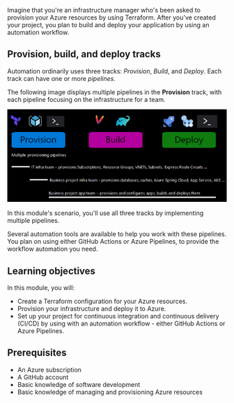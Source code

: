 Imagine that you're an infrastructure manager who's been asked to provision your Azure resources by using Terraform. After you've created your project, you plan to build and deploy your application by using an automation workflow.

## Provision, build, and deploy tracks

Automation ordinarily uses three tracks: *Provision*, *Build*, and *Deploy*. Each track can have one or more *pipelines*.

The following image displays multiple pipelines in the **Provision** track, with each pipeline focusing on the infrastructure for a team.

![Screenshot highlighting the Provision pipeline elements for the various teams.](../media/1-tracks.png)

In this module's scenario, you'll use all three tracks by implementing multiple pipelines.

Several automation tools are available to help you work with these pipelines. You plan on using either GitHub Actions or Azure Pipelines, to provide the workflow automation you need.

## Learning objectives

In this module, you will:
- Create a Terraform configuration for your Azure resources.
- Provision your infrastructure and deploy it to Azure.
- Set up your project for continuous integration and continuous delivery (CI/CD) by using with an automation workflow - either GitHub Actions or Azure Pipelines.

## Prerequisites

- An Azure subscription
- A GitHub account
- Basic knowledge of software development
- Basic knowledge of managing and provisioning Azure resources
